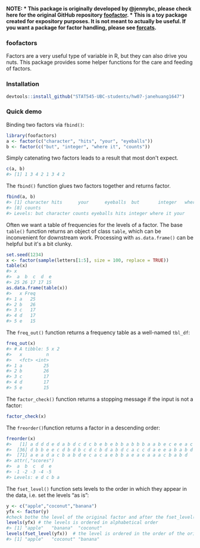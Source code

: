 <!-- README.md is generated from README.Rmd. Please edit that file -->
**NOTE: \* This package is originally developed by @jennybc, please check here for the original GitHub repository [foofactor](https://github.com/jennybc/foofactors). \* This is a toy package created for expository purposes. It is not meant to actually be useful. If you want a package for factor handling, please see [forcats](https://cran.r-project.org/package=forcats).**

### foofactors

Factors are a very useful type of variable in R, but they can also drive you nuts. This package provides some helper functions for the care and feeding of factors.

### Installation

``` r
devtools::install_github("STAT545-UBC-students/hw07-janehuang1647")
```

### Quick demo

Binding two factors via `fbind()`:

``` r
library(foofactors)
a <- factor(c("character", "hits", "your", "eyeballs"))
b <- factor(c("but", "integer", "where it", "counts"))
```

Simply catenating two factors leads to a result that most don't expect.

``` r
c(a, b)
#> [1] 1 3 4 2 1 3 4 2
```

The `fbind()` function glues two factors together and returns factor.

``` r
fbind(a, b)
#> [1] character hits      your      eyeballs  but       integer   where it 
#> [8] counts   
#> Levels: but character counts eyeballs hits integer where it your
```

Often we want a table of frequencies for the levels of a factor. The base `table()` function returns an object of class `table`, which can be inconvenient for downstream work. Processing with `as.data.frame()` can be helpful but it's a bit clunky.

``` r
set.seed(1234)
x <- factor(sample(letters[1:5], size = 100, replace = TRUE))
table(x)
#> x
#>  a  b  c  d  e 
#> 25 26 17 17 15
as.data.frame(table(x))
#>   x Freq
#> 1 a   25
#> 2 b   26
#> 3 c   17
#> 4 d   17
#> 5 e   15
```

The `freq_out()` function returns a frequency table as a well-named `tbl_df`:

``` r
freq_out(x)
#> # A tibble: 5 x 2
#>   x         n
#>   <fct> <int>
#> 1 a        25
#> 2 b        26
#> 3 c        17
#> 4 d        17
#> 5 e        15
```

The `factor_check()` function returns a stopping message if the input is not a factor:

``` r
factor_check(x)
```

The `freorder()`function returns a factor in a descending order:

``` r
freorder(x)
#>   [1] a d d d e d a b d c d c b e b e b b a b b b a a b e c e e a c b b c a
#>  [36] d b b e e c d b d b c d c b d a b d c a c c d a e e a b a b d b c a c
#>  [71] a e a d a c b a b d e c a c a e b b a e a e a a a c b a b d
#> attr(,"scores")
#>  a  b  c  d  e 
#> -1 -2 -3 -4 -5 
#> Levels: e d c b a
```

The `fset_level()` function sets levels to the order in which they appear in the data, i.e. set the levels “as is”:

``` r
y <- c("apple","coconut","banana")
yfx <- factor(y)
#check bothe the level of the original factor and after the fset_level() function.
levels(yfx) # the levels is ordered in alphabetical order
#> [1] "apple"   "banana"  "coconut"
levels(fset_level(yfx))  # the level is ordered in the order of the original factor.
#> [1] "apple"   "coconut" "banana"
```
